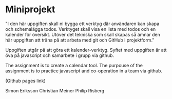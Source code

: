 # Miniprojekt
"I den här uppgiften skall ni bygga ett verktyg där användaren kan skapa och schemalägga todos. Verktyget skall visa en lista med todos och en kalender för översikt. Utöver det tekniska som skall skapas så ämnar den här uppgiften att träna på att arbeta med git och GitHub i projektform."

Uppgiften utgår på att göra ett kalender-verktyg. Syftet med uppgiften är att öva på javascript och samarbete i grupp via github.

The assignment is to create a calendar tool. The purpouse of the assignment is to practice javascript and co-operation in a team via github.

(Github pages link)


Simon Eriksson
Christian Meiner
Philip Risberg
